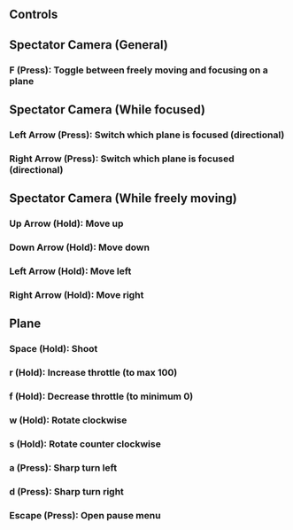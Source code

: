 ## Controls

## Spectator Camera (General)

### F (Press): Toggle between freely moving and focusing on a plane

## Spectator Camera (While focused)

### Left Arrow (Press): Switch which plane is focused (directional)
### Right Arrow (Press): Switch which plane is focused (directional)

## Spectator Camera (While freely moving)

### Up Arrow (Hold): Move up
### Down Arrow (Hold): Move down
### Left Arrow (Hold): Move left
### Right Arrow (Hold): Move right

## Plane

### Space (Hold): Shoot

### r (Hold): Increase throttle (to max 100)
### f (Hold): Decrease throttle (to minimum 0)

### w (Hold): Rotate clockwise
### s (Hold): Rotate counter clockwise

### a (Press): Sharp turn left
### d (Press): Sharp turn right

### Escape (Press): Open pause menu
